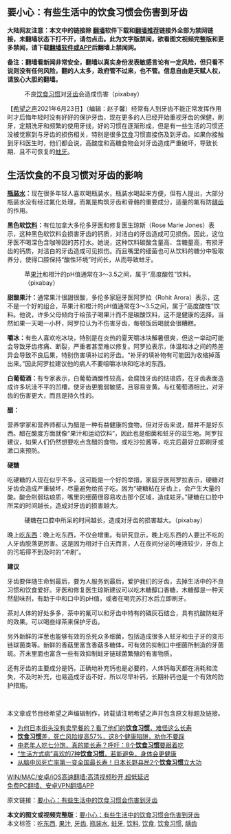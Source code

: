  <h2>要小心：有些生活中的饮食习惯会伤害到牙齿</h2> <p class="notice"><b>大陆网友注意：本文中的链接除 <a href="https://github.com/bannedbook/fanqiang" >翻墙</a>软件下载和<a href="https://github.com/killgcd/justmysocks/blob/master/README.md">翻墙推荐</a>链接外全部为禁网链接，未翻墙状态下打不开，请勿点击。此为文字版禁闻，欲看图文视频完整版和更多禁闻，请下载<a href="https://github.com/bannedbook/fanqiang">翻墙软件或APP</a>后翻墙上禁闻网。</p><p>备注：翻墙看新闻非常安全，翻墙以真实身份发表敏感言论有一定风险，但只看不说则没有任何风险，翻的人太多，政府管不过来，也不管。信息自由是天赋人权，请放心大胆的翻墙。</b></p>  <div class="entry"> <figure> <p><figcaption>不良<a href="https://www.bannedbook.org/bnews/tag/%E9%A5%AE%E9%A3%9F%E4%B9%A0%E6%83%AF/" class="st_tag internal_tag" rel="tag" title="标签 饮食习惯 下的日志">饮食习惯</a>对<a href="https://www.bannedbook.org/bnews/tag/%e7%89%99%e9%bd%bf/" class="st_tag internal_tag" rel="tag" title="标签 牙齿 下的日志">牙齿</a>会造成伤害（pixabay）</figcaption></figure> <p>【<span class='wp_keywordlink_affiliate'><a href="https://www.soundofhope.org" title="希望之声" target="_blank">希望之声</a></span>2021年6月23日】（编辑：赵子馨）经常有人到牙齿不能正常发挥作用时才后悔年轻时没有好好的保护牙齿，现在更多的人已经开始重视牙齿的保健，刷牙，定期洗牙和频繁的使用牙线，好的习惯在逐渐形成，但是有一些生活的习惯还没被觉察到与牙齿的损伤相关，特别是很多<a href="https://www.bannedbook.org/bnews/tag/%e9%a5%ae%e9%a3%9f/" class="st_tag internal_tag" rel="tag" title="标签 饮食 下的日志">饮食</a>习惯直接伤及到牙齿。如果你接触到牙科医生时，他们都会说，高酸度和高糖食物会对牙齿造成严重破坏，导致长期、且不可恢复的<a href="https://www.bannedbook.org/bnews/tag/%E8%9B%80%E7%89%99/" class="st_tag internal_tag" rel="tag" title="标签 蛀牙 下的日志">蛀牙</a>。</p> <h2><strong>生活饮食的不良习惯对牙齿的影响</strong></h2> <p><strong><a href="https://www.bannedbook.org/bnews/tag/%E7%93%B6%E8%A3%85%E6%B0%B4/" class="st_tag internal_tag" rel="tag" title="标签 瓶装水 下的日志">瓶装水</a>：</strong>现在很多年轻人喜欢喝瓶装水，瓶装水喝起来方便，但有人提出，大部分瓶装水没有经过氟化处理，而氟是构筑牙齿和骨骼的重要成分，适量的氟有防<a href="https://www.bannedbook.org/bnews/tag/%e9%be%8b%e9%bd%bf/" class="st_tag internal_tag" rel="tag" title="标签 龋齿 下的日志">龋齿</a>的作用。</p> <p><strong>黑色软<a href="https://www.bannedbook.org/bnews/tag/%E9%A5%AE%E6%96%99/" class="st_tag internal_tag" rel="tag" title="标签 饮料 下的日志">饮料</a>：</strong>有位加拿大多伦多牙医和修复医生琼斯（Rose Marie Jones）表示，这种黑色软饮料会损害牙齿的钙质，对洁白的牙齿造成可见损伤。因此，这位牙医不喝深色含咖啡因的苏打水。她说，这种饮料碳酸含量高、含糖量高，有损牙齿的钙质，对洁白的牙齿造成可见损伤。而且嘴里的细菌也可从饮料的糖分中吸取养分，使得口腔保持“酸性环境”时间长，从而导致蛀牙。</p> <figure><figcaption>苹<a href="https://www.bannedbook.org/bnews/tag/%e6%9e%9c%e6%b1%81/" class="st_tag internal_tag" rel="tag" title="标签 果汁 下的日志">果汁</a>和橙汁的pH值通常在3～3.5之间，属于“高度酸性”饮料。（pixabay）</figcaption></figure> <p><strong>甜酸果汁：</strong>通常果汁很甜很酸，多伦多家庭牙医阿罗拉（Rohit Arora）表示，这不是一个好的组合，苹果汁和橙汁的pH值通常在3～3.5之间，属于“高度酸性”饮料。他说，许多父母倾向于给孩子喝果汁而不是碳酸饮料，这不是健康的选择。当然如果一天喝一小杯，阿罗拉认为不伤害牙齿，每顿饭后喝就会很糟糕。</p> <p><strong>嚼冰：</strong>有些人喜欢吃冰块，特别是在炎热的夏天嚼冰块解暑很爽，但这一举动可能会导致牙齿疼痛、断裂，严重者甚至难以修复。阿罗拉表示，体温和冰之间的热差异会导致不良后果，特别伤害填补过的牙齿。“补牙的填补物有可能因为收缩掉落出来。”因此阿罗拉建议他的病人不要咀嚼冰块和吃冰的东西。</p>  <p><strong>白葡萄酒：</strong>有专家表示，白葡萄酒酸性较高，会腐蚀牙齿的珐琅质，在牙齿表面造成许多坑洼不平的凹槽，使牙齿更脆弱敏感，且容易变黄。与红葡萄酒相比，对牙齿的伤害更大，而且是持久性的。</p> <p><strong>醋：</strong></p> <p>营养学家和营养师都认为醋是一种有益健康的食物，但对牙齿来说，醋并不是好东西。醋在酸度方面就像“果汁和运动饮料”，因此也是细菌和蛀牙的滋生地。阿罗拉建议，如果人们仍然想要吃点含醋的食物，或吃沙拉酱等，吃完后最好立即刷牙或漱口来预防。</p> <p><strong>硬糖</strong></p> <p>吃硬糖的人现在似乎不多，这可能是一个好的举措，家庭牙医阿罗拉表示，硬糖对牙齿会造成严重破坏，尽量避免给孩子吃。因为“硬糖粘在牙齿上，会产生大量的酸。酸会削弱珐琅质，嘴里的细菌很容易攻击那个区域，造成蛀牙。”硬糖在口腔中所呆的时间越长，造成对牙齿的损害越大。</p>  <figure><figcaption>硬糖在口腔中所呆的时间越长，造成对牙齿的损害越大。（pixabay）</figcaption></figure> <p>晚上<a href="https://www.bannedbook.org/bnews/tag/%E5%90%83%E4%B8%9C%E8%A5%BF/" class="st_tag internal_tag" rel="tag" title="标签 吃东西 下的日志">吃东西</a>：晚上吃东西，不仅会增重。有研究显示，晚上吃东西的人要比不吃的人牙齿脱落更厉害。这是因为相对于白天而言，人在夜间分泌的唾液较少，牙齿上的污垢得不到及时的“冲刷”。</p> <p><strong>建议</strong></p> <p>牙齿要伴随生命到最后，要为人服务到最后，爱护我们的牙齿，去掉生活中的不良习惯和饮食爱好。牙医和修复医生琼斯建议可以吃木糖醇口香糖，木糖醇是一种天然甜味剂，有助于中和口中的pH值，或者在喝完苏打水后立即刷牙。</p> <p>茶对人体的好处多多，茶中的氟可以和牙齿中特有的磷灰石结合，具有抗酸防蛀牙的效果。可以喝些绿茶来保护牙齿。</p> <p>另外新鲜的洋葱也能够有效的杀死众多细菌，包括造成很多人蛀牙和虫子牙的变形链球菌类等。新鲜的香菇里富含香菇多糖体，可有效的抑制口中细菌所制造的牙菌斑。芥末里面也富含一些有效抑制蛀牙链球菌繁殖的有害物质。</p>  <p>还有牙齿的主要成分是钙，正确地补充钙也是必要的，人体钙每天都在消耗和流失，不及时补充，也易造成牙齿不好，所以尽早补钙，长期补钙也是一个有效的防护措施。</p> <p> </p> <p>本文章或节目经希望之声编辑制作，转载请注明希望之声并包含原文标题及链接。 </p> <ul class='op-related-articles' title='相关阅读'> <li><a href='https://www.bannedbook.org/bnews/health/20210621/1571049.html' target='_blank'>为何日本街头没有卖早餐的？看了他们的<b>饮食习惯</b>，难怪这么长寿</a></li> <li><a href='https://www.bannedbook.org/bnews/health/20210615/1566879.html' target='_blank'><b>饮食习惯</b>差，死亡风险提高57%，这8个健康陷阱，劝你不要踩</a></li> <li><a href='https://www.bannedbook.org/bnews/health/20210604/1560112.html' target='_blank'>中老年人吃七分饱，真的能长寿？呼吁：8个<b>饮食习惯</b>要跟着吃</a></li> <li><a href='https://www.bannedbook.org/bnews/health/20210520/1550003.html' target='_blank'>“生活方式病”喜欢的7种<b>饮食习惯</b>，若能避免，身体会更健康</a></li> <li><a href='https://www.bannedbook.org/bnews/health/20210429/1535974.html' target='_blank'>从脑中风死亡率第一变全国最长寿！日本长野县民2个<b>饮食习惯</b>立大功</a></li> </ul> <p class="texttj"> <a href="https://github.com/bannedbook/fanqiang/wiki/V2ray%E6%9C%BA%E5%9C%BA" target="_blank">WIN/MAC/安卓/iOS高速翻墙:高清视频秒开,超低延迟</a><br/> <a href="https://github.com/bannedbook/fanqiang/wiki/%E7%A6%81%E9%97%BB%E7%BD%91%E5%AE%89%E5%8D%93%E7%BF%BB%E5%A2%99%E6%96%B0%E9%97%BBAPP" target="_blank">免费PC翻墙、安卓VPN翻墙APP</a></p><p>原文链接：<a class="src_link"  href="https://www.soundofhope.org/post/518816" target="_blank">要小心：有些生活中的饮食习惯会伤害到牙齿</a></p> <a name='sharetosocial'></a>       <div><b>本文的图文或视频完整版</b>：<a href='https://www.bannedbook.org/bnews/comments/20210624/1573157.html'>要小心：有些生活中的饮食习惯会伤害到牙齿</a></div>  </div><!--END ENTRY--> <div class="postfooter"> <div>本文标签：<a href="https://www.bannedbook.org/bnews/tag/%E5%90%83%E4%B8%9C%E8%A5%BF/" rel="tag">吃东西</a>, <a href="https://www.bannedbook.org/bnews/tag/%e6%9e%9c%e6%b1%81/" rel="tag">果汁</a>, <a href="https://www.bannedbook.org/bnews/tag/%e7%89%99%e9%bd%bf/" rel="tag">牙齿</a>, <a href="https://www.bannedbook.org/bnews/tag/%E7%93%B6%E8%A3%85%E6%B0%B4/" rel="tag">瓶装水</a>, <a href="https://www.bannedbook.org/bnews/tag/%E8%9B%80%E7%89%99/" rel="tag">蛀牙</a>, <a href="https://www.bannedbook.org/bnews/tag/%E9%A5%AE%E6%96%99/" rel="tag">饮料</a>, <a href="https://www.bannedbook.org/bnews/tag/%e9%a5%ae%e9%a3%9f/" rel="tag">饮食</a>, <a href="https://www.bannedbook.org/bnews/tag/%E9%A5%AE%E9%A3%9F%E4%B9%A0%E6%83%AF/" rel="tag">饮食习惯</a>, <a href="https://www.bannedbook.org/bnews/tag/%e9%be%8b%e9%bd%bf/" rel="tag">龋齿</a></div>  </div><!--END POSTFOOTER--> 